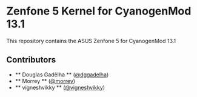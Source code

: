 Zenfone 5 Kernel for CyanogenMod 13.1
=====================================

This repository contains the ASUS Zenfone 5 for CyanogenMod 13.1

## Contributors ##
[//]: # (If you have contributed to this project, put your name down here. Follow the ** Alphabetical Order ** !)
[//]: # (If you are moving this repository to GitHub, please update the URL's with the GitHub profiles URL!)

* ** Douglas Gadêlha ** ([@dggadelha](https://bitbucket.org/dggadelha/))
* ** Morrey ** ([@morrey](https://bitbucket.org/morrey/))
* ** vigneshvikky ** ([@vigneshvikky](http://forum.xda-developers.com/member.php?u=6733361))
